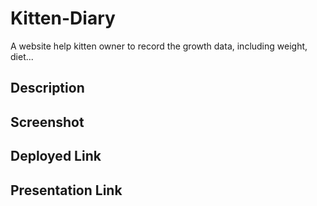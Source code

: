 # Kitten-Diary
A website help kitten owner to record the growth data, including weight, diet...

## Description

## Screenshot

## Deployed Link

## Presentation Link
